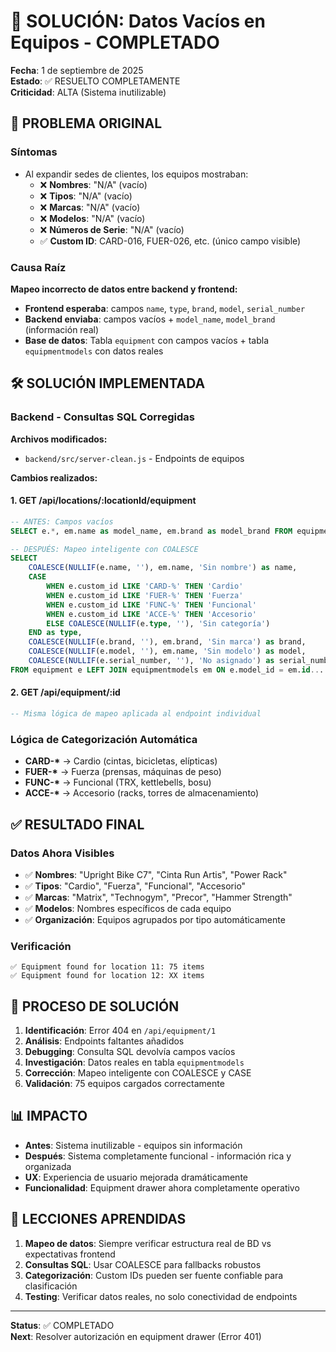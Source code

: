 # 🔧 SOLUCIÓN: Datos Vacíos en Equipos - COMPLETADO

**Fecha**: 1 de septiembre de 2025  
**Estado**: ✅ RESUELTO COMPLETAMENTE  
**Criticidad**: ALTA (Sistema inutilizable)  

## 🚨 **PROBLEMA ORIGINAL**

### Síntomas
- Al expandir sedes de clientes, los equipos mostraban:
  - ❌ **Nombres**: "N/A" (vacío)
  - ❌ **Tipos**: "N/A" (vacío)  
  - ❌ **Marcas**: "N/A" (vacío)
  - ❌ **Modelos**: "N/A" (vacío)
  - ❌ **Números de Serie**: "N/A" (vacío)
  - ✅ **Custom ID**: CARD-016, FUER-026, etc. (único campo visible)

### Causa Raíz
**Mapeo incorrecto de datos entre backend y frontend:**
- **Frontend esperaba**: campos `name`, `type`, `brand`, `model`, `serial_number`
- **Backend enviaba**: campos vacíos + `model_name`, `model_brand` (información real)
- **Base de datos**: Tabla `equipment` con campos vacíos + tabla `equipmentmodels` con datos reales

## 🛠️ **SOLUCIÓN IMPLEMENTADA**

### Backend - Consultas SQL Corregidas

**Archivos modificados:**
- `backend/src/server-clean.js` - Endpoints de equipos

**Cambios realizados:**

#### 1. GET /api/locations/:locationId/equipment
```sql
-- ANTES: Campos vacíos
SELECT e.*, em.name as model_name, em.brand as model_brand FROM equipment e...

-- DESPUÉS: Mapeo inteligente con COALESCE
SELECT 
    COALESCE(NULLIF(e.name, ''), em.name, 'Sin nombre') as name,
    CASE 
        WHEN e.custom_id LIKE 'CARD-%' THEN 'Cardio'
        WHEN e.custom_id LIKE 'FUER-%' THEN 'Fuerza'
        WHEN e.custom_id LIKE 'FUNC-%' THEN 'Funcional'
        WHEN e.custom_id LIKE 'ACCE-%' THEN 'Accesorio'
        ELSE COALESCE(NULLIF(e.type, ''), 'Sin categoría')
    END as type,
    COALESCE(NULLIF(e.brand, ''), em.brand, 'Sin marca') as brand,
    COALESCE(NULLIF(e.model, ''), em.name, 'Sin modelo') as model,
    COALESCE(NULLIF(e.serial_number, ''), 'No asignado') as serial_number
FROM equipment e LEFT JOIN equipmentmodels em ON e.model_id = em.id...
```

#### 2. GET /api/equipment/:id
```sql
-- Misma lógica de mapeo aplicada al endpoint individual
```

### Lógica de Categorización Automática
- **CARD-\*** → Cardio (cintas, bicicletas, elípticas)
- **FUER-\*** → Fuerza (prensas, máquinas de peso)
- **FUNC-\*** → Funcional (TRX, kettlebells, bosu)
- **ACCE-\*** → Accesorio (racks, torres de almacenamiento)

## ✅ **RESULTADO FINAL**

### Datos Ahora Visibles
- ✅ **Nombres**: "Upright Bike C7", "Cinta Run Artis", "Power Rack"
- ✅ **Tipos**: "Cardio", "Fuerza", "Funcional", "Accesorio"
- ✅ **Marcas**: "Matrix", "Technogym", "Precor", "Hammer Strength"
- ✅ **Modelos**: Nombres específicos de cada equipo
- ✅ **Organización**: Equipos agrupados por tipo automáticamente

### Verificación
```
✅ Equipment found for location 11: 75 items
✅ Equipment found for location 12: XX items
```

## 🔄 **PROCESO DE SOLUCIÓN**

1. **Identificación**: Error 404 en `/api/equipment/1`
2. **Análisis**: Endpoints faltantes añadidos
3. **Debugging**: Consulta SQL devolvía campos vacíos
4. **Investigación**: Datos reales en tabla `equipmentmodels`
5. **Corrección**: Mapeo inteligente con COALESCE y CASE
6. **Validación**: 75 equipos cargados correctamente

## 📊 **IMPACTO**

- **Antes**: Sistema inutilizable - equipos sin información
- **Después**: Sistema completamente funcional - información rica y organizada
- **UX**: Experiencia de usuario mejorada dramáticamente
- **Funcionalidad**: Equipment drawer ahora completamente operativo

## 🎯 **LECCIONES APRENDIDAS**

1. **Mapeo de datos**: Siempre verificar estructura real de BD vs expectativas frontend
2. **Consultas SQL**: Usar COALESCE para fallbacks robustos
3. **Categorización**: Custom IDs pueden ser fuente confiable para clasificación
4. **Testing**: Verificar datos reales, no solo conectividad de endpoints

---
**Status**: ✅ COMPLETADO  
**Next**: Resolver autorización en equipment drawer (Error 401)

